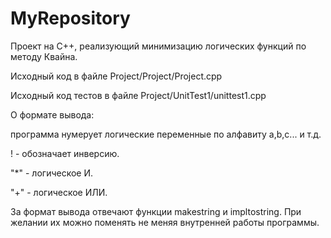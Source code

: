 # MyRepository
Проект на С++, реализующий минимизацию логических функций по методу Квайна.

Исходный код в файле Project/Project/Project.cpp

Исходный код тестов в файле Project/UnitTest1/unittest1.cpp

О формате вывода: 

программа нумерует логические переменные по алфавиту a,b,c... и т.д.

! - обозначает инверсию.

"*" - логическое И.

"+" - логическое ИЛИ.

За формат вывода отвечают функции makestring и impltostring. При желании их можно поменять не меняя внутренней работы программы.
